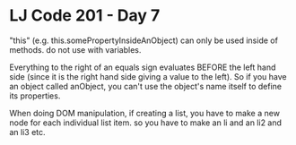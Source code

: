# LJ Code 201 - Day 7

<p>"this" (e.g. this.somePropertyInsideAnObject) can only be used inside of methods. do not use with variables.</p>

<p>Everything to the right of an equals sign evaluates BEFORE the left hand side (since it is the right hand side giving a value to the left). So if you have an object called anObject, you can't use the object's name itself to define its properties.</p>

<p>When doing DOM manipulation, if creating a list, you have to make a new node for each individual list item. so you have to make an li and an li2 and an li3 etc.</p>
